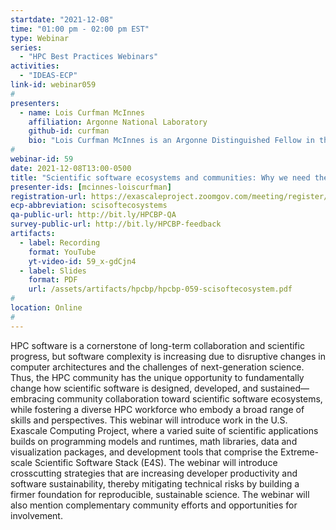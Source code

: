```yaml
---
startdate: "2021-12-08"
time: "01:00 pm - 02:00 pm EST"
type: Webinar
series:
  - "HPC Best Practices Webinars"
activities:
  - "IDEAS-ECP"
link-id: webinar059
#
presenters:
  - name: Lois Curfman McInnes
    affiliation: Argonne National Laboratory
    github-id: curfman
    bio: "Lois Curfman McInnes is an Argonne Distinguished Fellow in the Mathematics and Computer Science Division of Argonne National Laboratory. Her work focuses on high-performance computational science, with emphasis on scalable numerical libraries and community collaboration toward productive and sustainable software ecosystems. Lois serves as Deputy Director of Software Technology for the U.S. DOE Exascale Computing Project. She also co-leads the IDEAS scientific software productivity project, which focuses on improving software productivity and sustainability as a key aspect of advancing scientific productivity."
#
webinar-id: 59
date: 2021-12-08T13:00-0500
title: "Scientific software ecosystems and communities: Why we need them and how each of us can help them thrive"
presenter-ids: [mcinnes-loiscurfman]
registration-url: https://exascaleproject.zoomgov.com/meeting/register/vJIsduGgrD4vGWv5HMbTwlJodowqcpiEPBM
ecp-abbreviation: scisoftecosystems
qa-public-url: http://bit.ly/HPCBP-QA
survey-public-url: http://bit.ly/HPCBP-feedback
artifacts:
  - label: Recording
    format: YouTube
    yt-video-id: 59_x-gdCjn4
  - label: Slides
    format: PDF
    url: /assets/artifacts/hpcbp/hpcbp-059-scisoftecosystem.pdf
#
location: Online
#
---
```

HPC software is a cornerstone of long-term collaboration and scientific progress, but software complexity is increasing due to disruptive changes in computer architectures and the challenges of next-generation science. Thus, the HPC community has the unique opportunity to fundamentally change how scientific software is designed, developed, and sustained—embracing community collaboration toward scientific software ecosystems, while fostering a diverse HPC workforce who embody a broad range of skills and perspectives. This webinar will introduce work in the U.S. Exascale Computing Project, where a varied suite of scientific applications builds on programming models and runtimes, math libraries, data and visualization packages, and development tools that comprise the Extreme-scale Scientific Software Stack (E4S). The webinar will introduce crosscutting strategies that are increasing developer productivity and software sustainability, thereby mitigating technical risks by building a firmer foundation for reproducible, sustainable science. The webinar will also mention complementary community efforts and opportunities for involvement.
